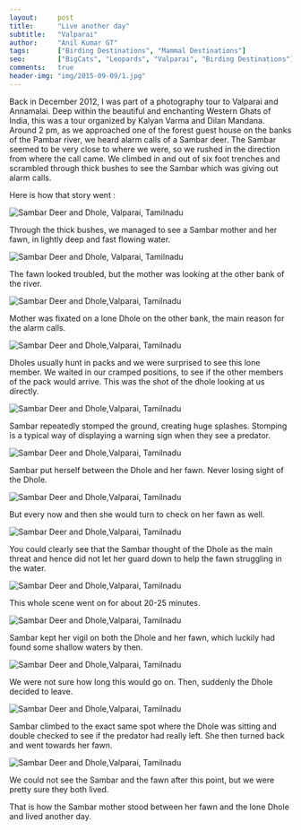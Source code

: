```yaml
---
layout:     post
title:      "Live another day"
subtitle:   "Valparai"
author:     "Anil Kumar GT"
tags:       ["Birding Destinations", "Mammal Destinations"]
seo:		["BigCats", "Leopards", "Valparai", "Birding Destinations"]
comments:   true
header-img: "img/2015-09-09/1.jpg"
---
```


<p>Back in December 2012, I was part of a photography tour to Valparai and Annamalai. Deep within the beautiful and enchanting Western Ghats of India, this was a tour organized by Kalyan Varma and Dilan Mandana. Around 2 pm, as we approached one of the forest guest house on the banks of the Pambar river, we heard alarm calls of a Sambar deer. The Sambar seemed to be very close to where we were, so we rushed in the direction from where the call came. We climbed in and out of six foot trenches and scrambled through thick bushes to see the Sambar which was giving out alarm calls.</p>

<p>Here is how that story went :</p>

<img src="{{ site.baseurl }}/img/2015-09-09/2.jpg" alt="Sambar Deer and Dhole, Valparai, Tamilnadu">
<p>Through the thick bushes, we managed to see a Sambar mother and her fawn, in lightly deep and fast flowing water.</p>

<img src="{{ site.baseurl }}/img/2015-09-09/3.jpg" alt="Sambar Deer and Dhole, Valparai, Tamilnadu">
<p>The fawn looked troubled, but the mother was looking at the other bank of the river.</p>

<img src="{{ site.baseurl }}/img/2015-09-09/4.jpg" alt="Sambar Deer and Dhole,Valparai, Tamilnadu">
<p>Mother was fixated on a lone Dhole on the other bank, the main reason for the alarm calls.</p>

<img src="{{ site.baseurl }}/img/2015-09-09/5.jpg" alt="Sambar Deer and Dhole,Valparai, Tamilnadu">
<p>Dholes usually hunt in packs and we were surprised to see this lone member. We waited in our cramped positions, to see if the other members of the pack would arrive. This was the shot of the dhole looking at us directly.</p>

<img src="{{ site.baseurl }}/img/2015-09-09/6.jpg" alt="Sambar Deer and Dhole,Valparai, Tamilnadu">
<p>Sambar repeatedly stomped the ground, creating huge splashes. Stomping is a typical way of displaying a warning sign when they see a predator.</p>

<img src="{{ site.baseurl }}/img/2015-09-09/7.jpg" alt="Sambar Deer and Dhole,Valparai, Tamilnadu">
<p>Sambar put herself between the Dhole and her fawn. Never losing sight of the Dhole.</p>

<img src="{{ site.baseurl }}/img/2015-09-09/8.jpg" alt="Sambar Deer and Dhole,Valparai, Tamilnadu">
<p>But every now and then she would turn to check on her fawn as well.</p>

<img src="{{ site.baseurl }}/img/2015-09-09/9.jpg" alt="Sambar Deer and Dhole,Valparai, Tamilnadu">
<p>You could clearly see that the Sambar thought of the Dhole as the main threat and hence did not let her guard down to help the fawn struggling in the water.</p>

<img src="{{ site.baseurl }}/img/2015-09-09/10.jpg" alt="Sambar Deer and Dhole,Valparai, Tamilnadu">
<p>This whole scene went on for about 20-25 minutes.</p>

<img src="{{ site.baseurl }}/img/2015-09-09/11.jpg" alt="Sambar Deer and Dhole,Valparai, Tamilnadu">
<p>Sambar kept her vigil on both the Dhole and her fawn, which luckily had found some shallow waters by then.</p>

<img src="{{ site.baseurl }}/img/2015-09-09/12.jpg" alt="Sambar Deer and Dhole,Valparai, Tamilnadu">
<p>We were not sure how long this would go on. Then, suddenly the Dhole decided to leave.</p>

<img src="{{ site.baseurl }}/img/2015-09-09/13.jpg" alt="Sambar Deer and Dhole,Valparai, Tamilnadu">
<p>Sambar climbed to the exact same spot where the Dhole was sitting and double checked to see if the predator had really left. She then turned back and went towards her fawn.</p>

<img src="{{ site.baseurl }}/img/2015-09-09/14.jpg" alt="Sambar Deer and Dhole,Valparai, Tamilnadu">
<p>We could not see the Sambar and the fawn after this point, but we were pretty sure they both lived.</p>

<p>That is how the Sambar mother stood between her fawn and the lone Dhole and lived another day.</p>


